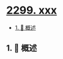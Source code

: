 # [2299. xxx](https://github.com/Tdahuyou/TNotes.leetcode/tree/main/notes/2299.%20xxx)

<!-- region:toc -->

- [1. 📝 概述](#1--概述)

<!-- endregion:toc -->

## 1. 📝 概述
